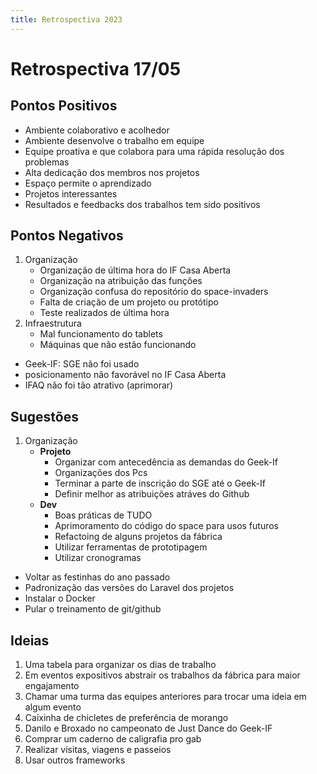 ```yaml
---
title: Retrospectiva 2023
---
```

# Retrospectiva 17/05

## Pontos Positivos

<!-- - Quando o dedé sai do front end ele funciona -->

- Ambiente colaborativo e acolhedor
- Ambiente desenvolve o trabalho em equipe
- Equipe proativa e que colabora para uma rápida resolução dos problemas
- Alta dedicação dos membros nos projetos
- Espaço permite o aprendizado
- Projetos interessantes
- Resultados e feedbacks dos trabalhos tem sido positivos

## Pontos Negativos

1. Organização
   - Organização de última hora do IF Casa Aberta
   - Organização na atribuição das funções
   - Organização confusa do repositório do space-invaders
   - Falta de criação de um projeto ou protótipo
   - Teste realizados de última hora
1. Infraestrutura
   - Mal funcionamento do tablets
   - Máquinas que não estão funcionando

- Geek-IF: SGE não foi usado
- posicionamento não favorável no IF Casa Aberta
- IFAQ não foi tão atrativo (aprimorar)

## Sugestões

1. Organização
   - **Projeto**
     - Organizar com antecedência as demandas do Geek-If
     - Organizações dos Pcs
     - Terminar a parte de inscrição do SGE até o Geek-If
     - Definir melhor as atribuições atráves do Github
   - **Dev**
     - Boas práticas de TUDO
     - Aprimoramento do código do space para usos futuros
     - Refactoing de alguns projetos da fábrica
     - Utilizar ferramentas de prototipagem
     - Utilizar cronogramas

- Voltar as festinhas do ano passado
- Padronização das versões do Laravel dos projetos
- Instalar o Docker
- Pular o treinamento de git/github

## Ideias

1. Uma tabela para organizar os dias de trabalho
1. Em eventos expositivos abstrair os trabalhos da fábrica para maior engajamento
1. Chamar uma turma das equipes anteriores para trocar uma ideia em algum evento
1. Caixinha de chicletes de preferência de morango
1. Danilo e Broxado no campeonato de Just Dance do Geek-IF
1. Comprar um caderno de caligrafia pro gab
1. Realizar visitas, viagens e passeios
1. Usar outros frameworks
